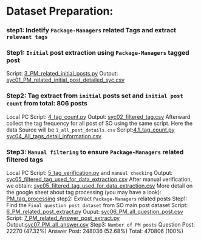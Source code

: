 # Dataset Preparation:


### step1: Indetify `Package-Managers` related Tags and extract `relevant tags` 

### Step1: `Initial` post extraction using `Package-Managers` tagged post
Script: [3_PM_related_initial_posts.py](Replication_package\Scripts\Data_preparation_scripts/3_PM_related_initial_posts.py)
Output: [syc01_PM_related_initial_post_detailed_syc.csv](Dataset/syc01_PM_related_initial_post_detailed_syc.csv)

### Step2: Tag extract from `initial` posts set and `initial post count` from total: 806 posts
Local PC Script: [4_tag_count.py](Replication_package\Scripts\Data_preparation_scripts/4_tag_count.py)
Output: [syc02_filtered_tag.csv](Dataset/syc02_filtered_tag.csv)
Afterward collect the tag frequency for all post of SO using the same script. Here the data Source will be `1_all_post_details.csv`
Script:[4.1_tag_count.py](Replication_package\Scripts\Data_preparation_scripts/4.2_tag_count.py)
[syc04_All_tags_detail_information.csv](Dataset/syc04_All_tags_detail_information.csv)


### Step3: `Manual filtering` to ensure  `Package-Managers` related filtered tags
Local PC Script: [5_tag_verification.py](Replication_package\Scripts\Data_preparation_scripts/5_tag_verification.py) and `manual checking`
Output: [syc05_filtered_tag_used_for_data_extraction.csv](Dataset/syc05_filtered_tag_used_for_data_extraction.csv)
After manual verification, we obtain:
[syc05_filtered_tag_used_for_data_extraction.csv](Dataset/syc05_filtered_tag_used_for_data_extraction.csv)
More detail on the google sheet about tag processing (you may  have a look): [PM_tag_processing](https://docs.google.com/spreadsheets/d/1Mf9nqcKyvouTjQQj598uZRuzcIYUSqBB9UeIiKVy6hA/edit?usp=sharing)
step2: Extract `Package-Managers` related posts
Step1: Find the `Final question post dataset` from SO main post dataset
Script:  [6_PM_related_post_extract.py](Replication_package\Scripts\Data_preparation_scripts/6_PM_related_post_extract.py)
Ouput: [syc06_PM_all_question_post.csv](Dataset/syc06_PM_all_question_post.csv)
Script: [7_PM_related_Answer_post_extract.py](Replication_package\Scripts\Data_preparation_scripts/7_PM_related_Answer_post_extract.py)
Output:[syc07_PM_all_answer.csv](Dataset/syc07_PM_all_answer.csv)
Step3: `Number of PM posts` 
Question Post: 22270 (47.32%)
Answer Post: 248036 (52.68%)
Total: 470806 (100%)

